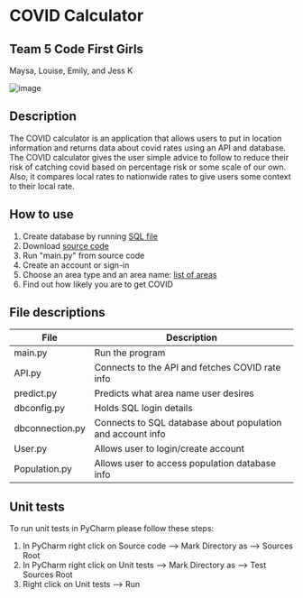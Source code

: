 # COVID Calculator

## Team 5 Code First Girls
Maysa, Louise, Emily, and Jess K

![image](https://user-images.githubusercontent.com/83308735/180663618-639532f5-18b1-4b8b-9bff-473e6c09f40d.png)

## Description

The COVID calculator is an application that allows users to put in location information and returns data about covid 
rates using an API and database. The COVID calculator gives the user simple advice to follow to reduce their risk of 
catching covid based on percentage risk or some scale of our own. Also, it compares local rates to nationwide rates to 
give users some context to their local rate.

## How to use

1. Create database by running [SQL file](https://github.com/jessicakan789/team5/Database/UpdatedDB3rdAug.sql)
2. Download [source code](https://github.com/jessicakan789/team5/Source%20code)
3. Run "main.py" from source code
4. Create an account or sign-in
5. Choose an area type and an area name:
[list of areas](https://github.com/jessicakan789/team5/Research/area_names.txt)
6. Find out how likely you are to get COVID


## File descriptions

| File | Description |
| ------- | -------------------------- |
| main.py | Run the program |
| API.py | Connects to the API and fetches COVID rate info |
| predict.py | Predicts what area name user desires |
| dbconfig.py | Holds SQL login details |
| dbconnection.py | Connects to SQL database about population and account info |
| User.py | Allows user to login/create account |
| Population.py | Allows user to access population database info |

## Unit tests
To run unit tests in PyCharm please follow these steps:
1. In PyCharm right click on Source code --> Mark Directory as --> Sources Root
2. In PyCharm right click on Unit tests --> Mark Directory as --> Test Sources Root
3. Right click on Unit tests --> Run
